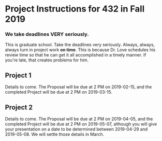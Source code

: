 # Project Instructions for 432 in Fall 2019

### We take deadlines VERY seriously.

This is graduate school. Take the deadlines very seriously. Always, always, always turn in project work **on time**. This is because Dr. Love schedules his review time so that he can get it all accomplished in a timely manner. If you're late, that creates problems for him.

## Project 1

Details to come. The Proposal will be due at 2 PM on 2019-02-15, and the completed Project will be due at 2 PM on 2019-03-15.

## Project 2

Details to come. The Proposal will be due at 2 PM on 2019-04-05, and the completed Project will be due at 2 PM on 2019-05-07, although you will give your presentation on a date to be determined between 2019-04-29 and 2019-05-08. We will settle those details in March.
